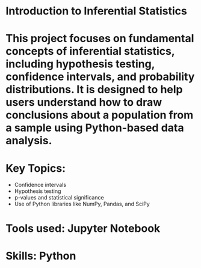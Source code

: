 # Introduction to Inferential Statistics
# This project focuses on fundamental concepts of inferential statistics, including hypothesis testing, confidence intervals, and probability distributions. It is designed to help users understand how to draw conclusions about a population from a sample using Python-based data analysis.

# Key Topics:
* Confidence intervals
* Hypothesis testing
* p-values and statistical significance
* Use of Python libraries like NumPy, Pandas, and SciPy

# Tools used: Jupyter Notebook
# Skills: Python 
